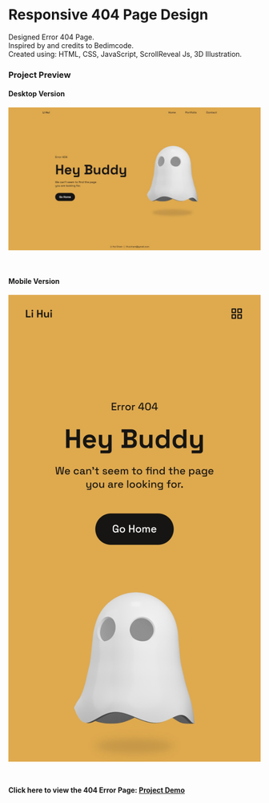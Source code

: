 # Responsive 404 Page Design 
Designed Error 404 Page.  
Inspired by and credits to Bedimcode.  
Created using: HTML, CSS, JavaScript, ScrollReveal Js, 3D Illustration. 

### Project Preview 

#### Desktop Version 

![desktop_view](https://github.com/lihuicham/404-page/blob/main/assets/images/project_preview/desktop_view.JPG)

<br>

#### Mobile Version 
![mobile_view](https://github.com/lihuicham/404-page/blob/main/assets/images/project_preview/mobile_view.jpg)

<br>

**Click here to view the 404 Error Page: [Project Demo](https://lihuicham.github.io/404-page/)**